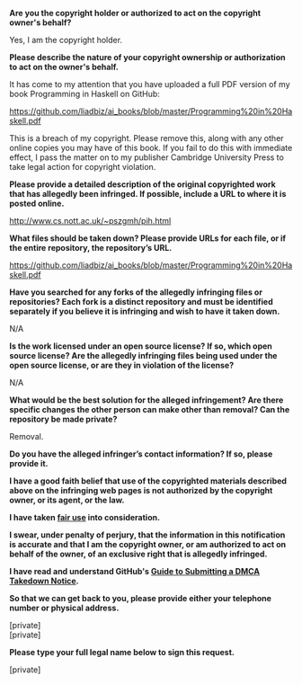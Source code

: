 **Are you the copyright holder or authorized to act on the copyright owner's behalf?**

Yes, I am the copyright holder.

**Please describe the nature of your copyright ownership or authorization to act on the owner's behalf.**

It has come to my attention that you have uploaded a full PDF
version of my book Programming in Haskell on GitHub:

https://github.com/liadbiz/ai_books/blob/master/Programming%20in%20Haskell.pdf

This is a breach of my copyright. Please remove this, along with
any other online copies you may have of this book. If you fail to
do this with immediate effect, I pass the matter on to my publisher
Cambridge University Press to take legal action for copyright violation.

**Please provide a detailed description of the original copyrighted work that has allegedly been infringed. If possible, include a URL to where it is posted online.**

http://www.cs.nott.ac.uk/~pszgmh/pih.html

**What files should be taken down? Please provide URLs for each file, or if the entire repository, the repository’s URL.**

https://github.com/liadbiz/ai_books/blob/master/Programming%20in%20Haskell.pdf

**Have you searched for any forks of the allegedly infringing files or repositories? Each fork is a distinct repository and must be identified separately if you believe it is infringing and wish to have it taken down.**

N/A

**Is the work licensed under an open source license? If so, which open source license? Are the allegedly infringing files being used under the open source license, or are they in violation of the license?**

N/A

**What would be the best solution for the alleged infringement? Are there specific changes the other person can make other than removal? Can the repository be made private?**

Removal.

**Do you have the alleged infringer’s contact information? If so, please provide it.**

**I have a good faith belief that use of the copyrighted materials described above on the infringing web pages is not authorized by the copyright owner, or its agent, or the law.**

**I have taken <a href="https://www.lumendatabase.org/topics/22">fair use</a> into consideration.**

**I swear, under penalty of perjury, that the information in this notification is accurate and that I am the copyright owner, or am authorized to act on behalf of the owner, of an exclusive right that is allegedly infringed.**

**I have read and understand GitHub's <a href="https://docs.github.com/articles/guide-to-submitting-a-dmca-takedown-notice/">Guide to Submitting a DMCA Takedown Notice</a>.**

**So that we can get back to you, please provide either your telephone number or physical address.**

[private]  
[private]

**Please type your full legal name below to sign this request.**

[private]
